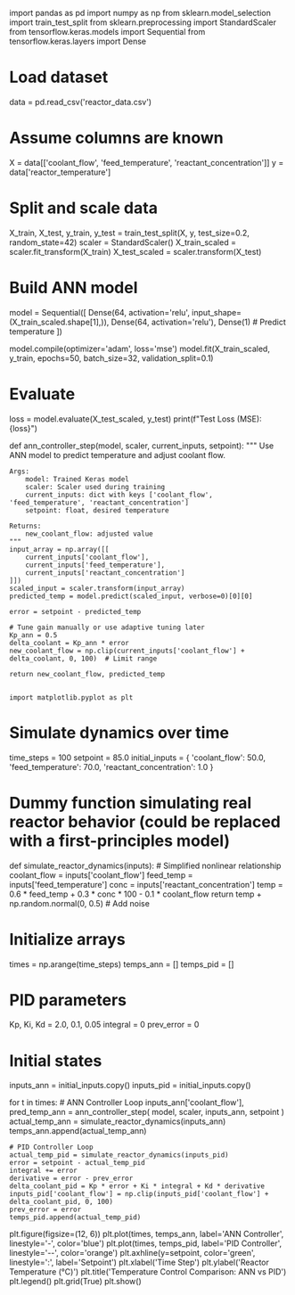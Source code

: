 import pandas as pd
import numpy as np
from sklearn.model_selection import train_test_split
from sklearn.preprocessing import StandardScaler
from tensorflow.keras.models import Sequential
from tensorflow.keras.layers import Dense

# Load dataset
data = pd.read_csv('reactor_data.csv')

# Assume columns are known
X = data[['coolant_flow', 'feed_temperature', 'reactant_concentration']]
y = data['reactor_temperature']

# Split and scale data
X_train, X_test, y_train, y_test = train_test_split(X, y, test_size=0.2, random_state=42)
scaler = StandardScaler()
X_train_scaled = scaler.fit_transform(X_train)
X_test_scaled = scaler.transform(X_test)

# Build ANN model
model = Sequential([
    Dense(64, activation='relu', input_shape=(X_train_scaled.shape[1],)),
    Dense(64, activation='relu'),
    Dense(1)  # Predict temperature
])

model.compile(optimizer='adam', loss='mse')
model.fit(X_train_scaled, y_train, epochs=50, batch_size=32, validation_split=0.1)

# Evaluate
loss = model.evaluate(X_test_scaled, y_test)
print(f"Test Loss (MSE): {loss}")

def ann_controller_step(model, scaler, current_inputs, setpoint):
    """
    Use ANN model to predict temperature and adjust coolant flow.
    
    Args:
        model: Trained Keras model
        scaler: Scaler used during training
        current_inputs: dict with keys ['coolant_flow', 'feed_temperature', 'reactant_concentration']
        setpoint: float, desired temperature
    
    Returns:
        new_coolant_flow: adjusted value
    """
    input_array = np.array([[
        current_inputs['coolant_flow'],
        current_inputs['feed_temperature'],
        current_inputs['reactant_concentration']
    ]])
    scaled_input = scaler.transform(input_array)
    predicted_temp = model.predict(scaled_input, verbose=0)[0][0]
    
    error = setpoint - predicted_temp
    
    # Tune gain manually or use adaptive tuning later
    Kp_ann = 0.5  
    delta_coolant = Kp_ann * error
    new_coolant_flow = np.clip(current_inputs['coolant_flow'] + delta_coolant, 0, 100)  # Limit range
    
    return new_coolant_flow, predicted_temp


    import matplotlib.pyplot as plt

# Simulate dynamics over time
time_steps = 100
setpoint = 85.0
initial_inputs = {
    'coolant_flow': 50.0,
    'feed_temperature': 70.0,
    'reactant_concentration': 1.0
}

# Dummy function simulating real reactor behavior (could be replaced with a first-principles model)
def simulate_reactor_dynamics(inputs):
    # Simplified nonlinear relationship
    coolant_flow = inputs['coolant_flow']
    feed_temp = inputs['feed_temperature']
    conc = inputs['reactant_concentration']
    temp = 0.6 * feed_temp + 0.3 * conc * 100 - 0.1 * coolant_flow
    return temp + np.random.normal(0, 0.5)  # Add noise

# Initialize arrays
times = np.arange(time_steps)
temps_ann = []
temps_pid = []

# PID parameters
Kp, Ki, Kd = 2.0, 0.1, 0.05
integral = 0
prev_error = 0

# Initial states
inputs_ann = initial_inputs.copy()
inputs_pid = initial_inputs.copy()

for t in times:
    # ANN Controller Loop
    inputs_ann['coolant_flow'], pred_temp_ann = ann_controller_step(
        model, scaler, inputs_ann, setpoint
    )
    actual_temp_ann = simulate_reactor_dynamics(inputs_ann)
    temps_ann.append(actual_temp_ann)
    
    # PID Controller Loop
    actual_temp_pid = simulate_reactor_dynamics(inputs_pid)
    error = setpoint - actual_temp_pid
    integral += error
    derivative = error - prev_error
    delta_coolant_pid = Kp * error + Ki * integral + Kd * derivative
    inputs_pid['coolant_flow'] = np.clip(inputs_pid['coolant_flow'] + delta_coolant_pid, 0, 100)
    prev_error = error
    temps_pid.append(actual_temp_pid)


  plt.figure(figsize=(12, 6))
plt.plot(times, temps_ann, label='ANN Controller', linestyle='-', color='blue')
plt.plot(times, temps_pid, label='PID Controller', linestyle='--', color='orange')
plt.axhline(y=setpoint, color='green', linestyle=':', label='Setpoint')
plt.xlabel('Time Step')
plt.ylabel('Reactor Temperature (°C)')
plt.title('Temperature Control Comparison: ANN vs PID')
plt.legend()
plt.grid(True)
plt.show()
